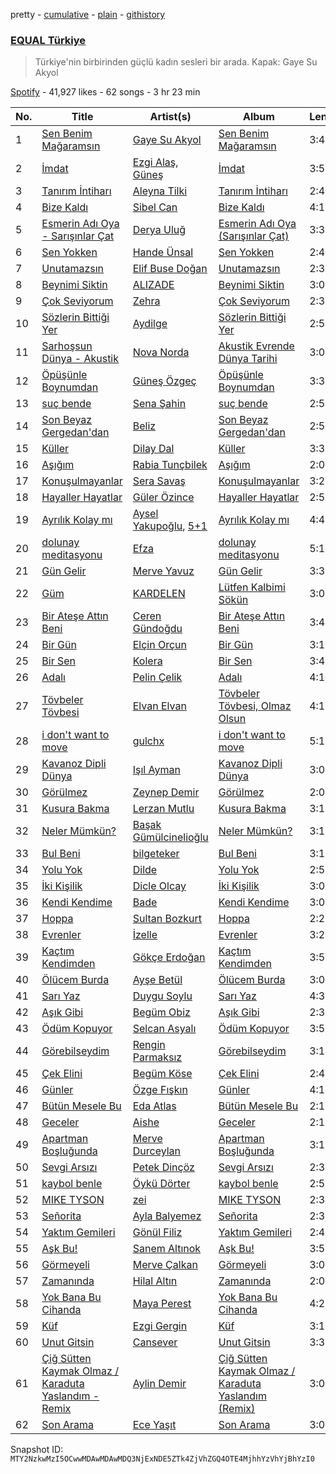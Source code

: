 pretty - [cumulative](/playlists/cumulative/37i9dQZF1DX3aD9A9aINSs.md) - [plain](/playlists/plain/37i9dQZF1DX3aD9A9aINSs) - [githistory](https://github.githistory.xyz/mackorone/spotify-playlist-archive/blob/main/playlists/plain/37i9dQZF1DX3aD9A9aINSs)

### [EQUAL Türkiye](https://open.spotify.com/playlist/37i9dQZF1DX3aD9A9aINSs)

> Türkiye'nin birbirinden güçlü kadın sesleri bir arada\. Kapak: Gaye Su Akyol

[Spotify](https://open.spotify.com/user/spotify) - 41,927 likes - 62 songs - 3 hr 23 min

| No. | Title | Artist(s) | Album | Length |
|---|---|---|---|---|
| 1 | [Sen Benim Mağaramsın](https://open.spotify.com/track/6w8wCVir8mfPfNGzB6Ap3j) | [Gaye Su Akyol](https://open.spotify.com/artist/0VsS7WKuNEsKGNIWuiwSyZ) | [Sen Benim Mağaramsın](https://open.spotify.com/album/6yWmxGqxfeUDMDM3mPOHVc) | 3:46 |
| 2 | [İmdat](https://open.spotify.com/track/4EqdtryLzCbXYK0Pr1e5p7) | [Ezgi Alaş](https://open.spotify.com/artist/3MPYl70VF5QlFVTOTRC9PZ), [Güneş](https://open.spotify.com/artist/0L3wrFI3QcbXAvFL7IaPQX) | [İmdat](https://open.spotify.com/album/2J5UY6OAgNrcA4ESKWQarx) | 3:54 |
| 3 | [Tanırım İntiharı](https://open.spotify.com/track/7s6yYB04JE83gdTybGJe4x) | [Aleyna Tilki](https://open.spotify.com/artist/4ckLjJztj53Ifid7WHweBn) | [Tanırım İntiharı](https://open.spotify.com/album/0miT4OrEIjnNlLDDHFPetS) | 2:47 |
| 4 | [Bize Kaldı](https://open.spotify.com/track/4SpbyEU2eWqR8bVpBaWNLR) | [Sibel Can](https://open.spotify.com/artist/2IiSMrjpXiteqhISWXkdUG) | [Bize Kaldı](https://open.spotify.com/album/7rIs9VYWm9AqK4aqTk7B51) | 4:14 |
| 5 | [Esmerin Adı Oya \- Sarışınlar Çat](https://open.spotify.com/track/5TPK3RmACz6NQF2fVB0pQb) | [Derya Uluğ](https://open.spotify.com/artist/7A6T0nTpXnPXDUGM1yEjEj) | [Esmerin Adı Oya \(Sarışınlar Çat\)](https://open.spotify.com/album/4rqcBFhRcBT5DqEKqSyHPY) | 3:30 |
| 6 | [Sen Yokken](https://open.spotify.com/track/4NMJzl0n1gdDmCFWtqiRHM) | [Hande Ünsal](https://open.spotify.com/artist/6YapGsI8u59kfewJjjJ2LJ) | [Sen Yokken](https://open.spotify.com/album/7MkcVM5HHkeJV1rT7yrgHW) | 2:42 |
| 7 | [Unutamazsın](https://open.spotify.com/track/0NQpsWRQP4W9LDLNo6RZ7m) | [Elif Buse Doğan](https://open.spotify.com/artist/56hgP8k96P8s7hQyMvXCHS) | [Unutamazsın](https://open.spotify.com/album/51PhvJu6YEVRdsVACNsgoY) | 2:30 |
| 8 | [Beynimi Siktin](https://open.spotify.com/track/4YjDw6azfkK9uyn4As5nDB) | [ALIZADE](https://open.spotify.com/artist/1EPZusBDP8yewhsaKtwktz) | [Beynimi Siktin](https://open.spotify.com/album/3feDEGL0SDtEqyNnHCesGw) | 3:04 |
| 9 | [Çok Seviyorum](https://open.spotify.com/track/1u6o64TzSoXNlBjeWyn3OE) | [Zehra](https://open.spotify.com/artist/2kdaYJfJVIGBaNcMmrg13p) | [Çok Seviyorum](https://open.spotify.com/album/4jkY2dgtksnHBNPrp29jww) | 2:33 |
| 10 | [Sözlerin Bittiği Yer](https://open.spotify.com/track/7sVy0m1T77LTQiH1MNx6Ab) | [Aydilge](https://open.spotify.com/artist/0cjA9XY1jx3RlniZbMkCWy) | [Sözlerin Bittiği Yer](https://open.spotify.com/album/4wtZmJ9z8asWYxoQppWawy) | 2:57 |
| 11 | [Sarhoşsun Dünya \- Akustik](https://open.spotify.com/track/6KfYpYXPKECIhjvIP9fukW) | [Nova Norda](https://open.spotify.com/artist/0A5AyLcMXZRmLE7i2maS0R) | [Akustik Evrende Dünya Tarihi](https://open.spotify.com/album/1JLUlc311J9UMkoqB2H2xS) | 3:05 |
| 12 | [Öpüşünle Boynumdan](https://open.spotify.com/track/1WwbiqFfGaIlqa63q2lCMT) | [Güneş Özgeç](https://open.spotify.com/artist/6mkCYg6ZwD3mv7XnLy19CB) | [Öpüşünle Boynumdan](https://open.spotify.com/album/6BmDTTrYFW7askosgQZhal) | 3:38 |
| 13 | [suç bende](https://open.spotify.com/track/1Cx75Ar7sN7zPogkCUR4Xd) | [Sena Şahin](https://open.spotify.com/artist/40VwjQ6yxDV90bjbDU124W) | [suç bende](https://open.spotify.com/album/1BawyviutGxsxUxczk49On) | 2:54 |
| 14 | [Son Beyaz Gergedan'dan](https://open.spotify.com/track/5otwt5y828CMRl2vr2aWRR) | [Beliz](https://open.spotify.com/artist/12QL4EXEXsPTOVjXBc8BD4) | [Son Beyaz Gergedan'dan](https://open.spotify.com/album/0pp18NYoYqZxNTWAbNvFft) | 2:57 |
| 15 | [Küller](https://open.spotify.com/track/5NIlDcCT0M8Kto5BWPCAqV) | [Dilay Dal](https://open.spotify.com/artist/0dgKXNAgYiDNSdMBFQEbv1) | [Küller](https://open.spotify.com/album/1mhWvwi99t95sYzgApE6Hv) | 3:34 |
| 16 | [Aşığım](https://open.spotify.com/track/2rVDAkhkNJeO6ylj4ohFjj) | [Rabia Tunçbilek](https://open.spotify.com/artist/6LFDD8c2UxP6NDMfrmlSMk) | [Aşığım](https://open.spotify.com/album/04usfyimGEOUwSlfayyrtk) | 2:02 |
| 17 | [Konuşulmayanlar](https://open.spotify.com/track/2tZ9wMlDXKBcfBqoBBmk1D) | [Sera Savaş](https://open.spotify.com/artist/0ZJEJs5ckjTCpL7BpyAHAF) | [Konuşulmayanlar](https://open.spotify.com/album/4uJad6JTNpY9YroACsFvNL) | 3:25 |
| 18 | [Hayaller Hayatlar](https://open.spotify.com/track/0anvD6eRPtfSgVOIadlI6B) | [Güler Özince](https://open.spotify.com/artist/4KonFbiSZXcrs9ZLe2A1mX) | [Hayaller Hayatlar](https://open.spotify.com/album/2iDjEDYHYRR9Ae76t68Czp) | 2:59 |
| 19 | [Ayrılık Kolay mı](https://open.spotify.com/track/5mHnMvkEIhx5SAUXhC74C8) | [Aysel Yakupoğlu](https://open.spotify.com/artist/2ZXIEujgkSOHFk47ra8Z1m), [5+1](https://open.spotify.com/artist/79u45H3Jr4rRRARgfCgsra) | [Ayrılık Kolay mı](https://open.spotify.com/album/3qJZ7UieMHmqj4B8nfSrV3) | 4:46 |
| 20 | [dolunay meditasyonu](https://open.spotify.com/track/3kX8em4J8LB096jDhJJxtO) | [Efza](https://open.spotify.com/artist/4gPXQMEdpsYmYZWtbk4ATJ) | [dolunay meditasyonu](https://open.spotify.com/album/4lrpDOKhGpL9PkVqBqYvQf) | 5:17 |
| 21 | [Gün Gelir](https://open.spotify.com/track/4MJuierRzALShybalYgnqm) | [Merve Yavuz](https://open.spotify.com/artist/1XDB3Z3o3zlgYN9dqEP5Rw) | [Gün Gelir](https://open.spotify.com/album/17hfdqwa0Lqxq8TrGakuch) | 3:37 |
| 22 | [Güm](https://open.spotify.com/track/7a51GZnqBaAOsMgGpbrO7d) | [KARDELEN](https://open.spotify.com/artist/4mNGMbwJpaXOAAqbAOEQms) | [Lütfen Kalbimi Sökün](https://open.spotify.com/album/4AA81z6a79qKsUPhGb2my7) | 3:02 |
| 23 | [Bir Ateşe Attın Beni](https://open.spotify.com/track/2PMapmxvMFp433esl0m6JD) | [Ceren Gündoğdu](https://open.spotify.com/artist/2t6i0lQOkrmuIInzYZFM90) | [Bir Ateşe Attın Beni](https://open.spotify.com/album/6XtwBOvkjs4GRsWnfq3yrE) | 3:45 |
| 24 | [Bir Gün](https://open.spotify.com/track/3ElINKvQUDuu9wmKkKX0PG) | [Elçin Orçun](https://open.spotify.com/artist/1e6JMnBTnlsmLfUIshPefJ) | [Bir Gün](https://open.spotify.com/album/1SVKOeVwtit5mMEjMABdjc) | 3:10 |
| 25 | [Bir Sen](https://open.spotify.com/track/1tXIxjedVUxZ05256Z63s1) | [Kolera](https://open.spotify.com/artist/2WrrDGOjPL1QFuLB45DZ7Q) | [Bir Sen](https://open.spotify.com/album/7bgZLhzFddYpz0RZjBLoIE) | 3:44 |
| 26 | [Adalı](https://open.spotify.com/track/0fqW7BBDU66tYemkDI8OVj) | [Pelin Çelik](https://open.spotify.com/artist/7kXc20Mf8rXcmW4eiV3OrO) | [Adalı](https://open.spotify.com/album/3qLx7Urz8oJXxdTEhaMhEz) | 4:11 |
| 27 | [Tövbeler Tövbesi](https://open.spotify.com/track/4uGPXLAwryUw5fH0u0AXAn) | [Elvan Elvan](https://open.spotify.com/artist/0t2P5mPqFnG1RxqK6s93zW) | [Tövbeler Tövbesi, Olmaz Olsun](https://open.spotify.com/album/0o4a3HvjquzMSowRR6wge5) | 4:12 |
| 28 | [i don't want to move](https://open.spotify.com/track/1wMHErCcAIAeU4PpIUd3l9) | [gulchx](https://open.spotify.com/artist/28azYZonw0glkoenF39SFK) | [i don't want to move](https://open.spotify.com/album/0qmIoMo45H2Zd2ioDGm593) | 5:10 |
| 29 | [Kavanoz Dipli Dünya](https://open.spotify.com/track/0bDSga9A3VmVS5i1Tz014U) | [Işıl Ayman](https://open.spotify.com/artist/5q6bMEU5EbDAOrTFUvOsC0) | [Kavanoz Dipli Dünya](https://open.spotify.com/album/2Y9FxEnCk3CZDiOu89lLHl) | 3:03 |
| 30 | [Görülmez](https://open.spotify.com/track/7khAjpvVflmoMX92LWaxUW) | [Zeynep Demir](https://open.spotify.com/artist/7D5fQOVySdv2FADQhxNly9) | [Görülmez](https://open.spotify.com/album/3sZYC5Qu1gjnA4TNt1dvjv) | 2:03 |
| 31 | [Kusura Bakma](https://open.spotify.com/track/4E3LchPdBVGTYHbhHLoBs5) | [Lerzan Mutlu](https://open.spotify.com/artist/2df65u5r3jxFWnlDF3L4aF) | [Kusura Bakma](https://open.spotify.com/album/0TOPcvrCVZKVSp25X7PzhS) | 3:19 |
| 32 | [Neler Mümkün?](https://open.spotify.com/track/5J1GJHxgnugB6bKzZizHGR) | [Başak Gümülcinelioğlu](https://open.spotify.com/artist/2t63DLmOGdPDk8AiF8qPPN) | [Neler Mümkün?](https://open.spotify.com/album/0L1GuEuzBKhwjgqTsdnIk3) | 3:10 |
| 33 | [Bul Beni](https://open.spotify.com/track/5lJTE1NKtBa9M4OYuZpYm8) | [bilgeteker](https://open.spotify.com/artist/4rD6EbWSKCTd59j1B7U7MI) | [Bul Beni](https://open.spotify.com/album/3plO7HV6GgbL9TJorSVaER) | 3:10 |
| 34 | [Yolu Yok](https://open.spotify.com/track/7JASZe5W1Xuu8hoMuAQeo3) | [Dilde](https://open.spotify.com/artist/0GDoXnSw4iGdysDQWCiuP3) | [Yolu Yok](https://open.spotify.com/album/48OGtuda8HgcPVCqqm5enB) | 2:52 |
| 35 | [İki Kişilik](https://open.spotify.com/track/0D4jeMcXabQ9yfozEAqBV3) | [Dicle Olcay](https://open.spotify.com/artist/0cJTMh5Hf6Z2iK6kBHYsC4) | [İki Kişilik](https://open.spotify.com/album/2ZZ2sKdv7z5V9twV3ndile) | 3:02 |
| 36 | [Kendi Kendime](https://open.spotify.com/track/5DZSrudPLnD59gjqchnhAt) | [Bade](https://open.spotify.com/artist/0PtAztBAwJWdQD5BABZKtz) | [Kendi Kendime](https://open.spotify.com/album/2nDgEPMZjHy2eZzvYdlFY4) | 3:04 |
| 37 | [Hoppa](https://open.spotify.com/track/6uOyfCRDHzikfQHmMt1vXr) | [Sultan Bozkurt](https://open.spotify.com/artist/5mW02gQvUeLMSRfc45fTRB) | [Hoppa](https://open.spotify.com/album/4QdOwdgjyMKXAFBuOBmixC) | 2:28 |
| 38 | [Evrenler](https://open.spotify.com/track/0LwSkdfLi6PBwtENshCKPE) | [İzelle](https://open.spotify.com/artist/6WrduelskQhS1vhzcHSnNY) | [Evrenler](https://open.spotify.com/album/1gn1N6ykCPszkc7DFf0rlc) | 3:28 |
| 39 | [Kaçtım Kendimden](https://open.spotify.com/track/1Y0JIGO8law4uVoyeElRt3) | [Gökçe Erdoğan](https://open.spotify.com/artist/2gigknSwm6nchGBu7guSbj) | [Kaçtım Kendimden](https://open.spotify.com/album/1zsM3WerlplZ0cGpFxpStv) | 3:57 |
| 40 | [Ölücem Burda](https://open.spotify.com/track/58crpkEbVZiO4uwCETmM7M) | [Ayşe Betül](https://open.spotify.com/artist/1wIRBDyxpwh24UQL8qrnW7) | [Ölücem Burda](https://open.spotify.com/album/1xy6X9C9cgVq7z2bP9Nx1V) | 3:01 |
| 41 | [Sarı Yaz](https://open.spotify.com/track/2ZDbd6LywdEF7jz9FSIbGm) | [Duygu Soylu](https://open.spotify.com/artist/4rGbEwbyxCn54KVvV589AY) | [Sarı Yaz](https://open.spotify.com/album/6nOckiHWDtyo6AfoBLCvVe) | 4:36 |
| 42 | [Aşık Gibi](https://open.spotify.com/track/2SMr1xie5qnTHTcTYiCfoQ) | [Begüm Obiz](https://open.spotify.com/artist/701O6J6F1FSADHQkFXJN5t) | [Aşık Gibi](https://open.spotify.com/album/0GwwojZQXdvuCcVZQ62G43) | 2:30 |
| 43 | [Ödüm Kopuyor](https://open.spotify.com/track/55Wr7UZXioue8IhHGM6v0e) | [Selcan Asyalı](https://open.spotify.com/artist/5iPYL1o4DRaHt1TxncOA1W) | [Ödüm Kopuyor](https://open.spotify.com/album/1xgKretg7ZFN7GQAyqHneA) | 3:54 |
| 44 | [Görebilseydim](https://open.spotify.com/track/0DT85W0vusZAIvU4e8RJjZ) | [Rengin Parmaksız](https://open.spotify.com/artist/6lTTdOALmg7BCwRr8iXmr9) | [Görebilseydim](https://open.spotify.com/album/4ooT2kEiGoeK3dsyBqxk6o) | 3:19 |
| 45 | [Çek Elini](https://open.spotify.com/track/25IhcJACqYSSlXSOK5KdX9) | [Begüm Köse](https://open.spotify.com/artist/1t0sswpiSj5CU2qD86y0RF) | [Çek Elini](https://open.spotify.com/album/0kWYkyUY4UHOQZtAOjcF47) | 2:42 |
| 46 | [Günler](https://open.spotify.com/track/4J2A21uneMcER5LVzFk8XB) | [Özge Fışkın](https://open.spotify.com/artist/0acW6PhzqNwRvVcnRozzfB) | [Günler](https://open.spotify.com/album/51owUWWdf1inrCyP1FZKls) | 4:17 |
| 47 | [Bütün Mesele Bu](https://open.spotify.com/track/2l91k0lBpU1lvfzG7Dj2Cx) | [Eda Atlas](https://open.spotify.com/artist/7evFI1HE86akQXdNhdWJVd) | [Bütün Mesele Bu](https://open.spotify.com/album/6GcyHik9Y7zseilIG7hP4U) | 2:16 |
| 48 | [Geceler](https://open.spotify.com/track/18IJFVtJ7vuqhfHltDaEus) | [Aishe](https://open.spotify.com/artist/0O4H5buGzNVQ9wp334e1wg) | [Geceler](https://open.spotify.com/album/30f2Ojg4PSKwythUfsdbhh) | 2:19 |
| 49 | [Apartman Boşluğunda](https://open.spotify.com/track/1PaJLCiL07ZwV4N2W2CWFU) | [Merve Durceylan](https://open.spotify.com/artist/7IsfckTGN8CfN1mrfqxyWR) | [Apartman Boşluğunda](https://open.spotify.com/album/2Tt7BFX3grNqWu1morAZFc) | 3:15 |
| 50 | [Sevgi Arsızı](https://open.spotify.com/track/76rrRDkywRniRX4rpcYFRv) | [Petek Dinçöz](https://open.spotify.com/artist/3v23sHokmHxpTMLEzCWwYn) | [Sevgi Arsızı](https://open.spotify.com/album/1C8WCdf3KUpmAuYJyI61om) | 2:36 |
| 51 | [kaybol benle](https://open.spotify.com/track/1AXuc0gXJzh3NiCmYTOh5f) | [Öykü Dörter](https://open.spotify.com/artist/610R56u4V2V2kVtyLenbFA) | [kaybol benle](https://open.spotify.com/album/1DmgG71zMUs47A60h5FXgQ) | 2:50 |
| 52 | [MIKE TYSON](https://open.spotify.com/track/0L4BANpC5aokZvtkdDucbi) | [zei](https://open.spotify.com/artist/0EuuCfvKdq4FHDyXHoOspa) | [MIKE TYSON](https://open.spotify.com/album/1qPPBqSlqCyZQXk0bI0JDY) | 2:33 |
| 53 | [Señorita](https://open.spotify.com/track/5E9ae7Dav7LNKdkIHUhF2l) | [Ayla Balyemez](https://open.spotify.com/artist/5WHXQlxkJQuedZq67HAACK) | [Señorita](https://open.spotify.com/album/6swbx3yGDGQbuXz5ESGE0M) | 2:34 |
| 54 | [Yaktım Gemileri](https://open.spotify.com/track/3Qe6AQaUvMDHgS1ePxd7ur) | [Gönül Filiz](https://open.spotify.com/artist/2MAM9tE3rWmnhEJ7V08Knh) | [Yaktım Gemileri](https://open.spotify.com/album/4G0M1jvqS7PjhIydDsyqqM) | 2:49 |
| 55 | [Aşk Bu!](https://open.spotify.com/track/2Kjslh2hh8CB52HXisCf2s) | [Sanem Altınok](https://open.spotify.com/artist/6b9bJeafyLKVXvfFXqojCH) | [Aşk Bu!](https://open.spotify.com/album/5reg0Gc0lFJ2VV2JB3I5Ai) | 3:56 |
| 56 | [Görmeyeli](https://open.spotify.com/track/7k4P9jf2ryGFs8FlGAEHAY) | [Merve Çalkan](https://open.spotify.com/artist/40nToqTbZUUXhFhx4zkbD3) | [Görmeyeli](https://open.spotify.com/album/3lxklLXC4UArzwI3fUeLgk) | 3:02 |
| 57 | [Zamanında](https://open.spotify.com/track/72EFhn58PvmX7pRpmWXzYO) | [Hilal Altın](https://open.spotify.com/artist/5mx3mJMa3mF4PP0UxNh1Ax) | [Zamanında](https://open.spotify.com/album/1L1cKYqBEffYBWQUCTNhIP) | 2:01 |
| 58 | [Yok Bana Bu Cihanda](https://open.spotify.com/track/4DhyDAN1yx5WNYQEeWaCSd) | [Maya Perest](https://open.spotify.com/artist/35zOeNPm5Zx3AgzzG0BBfj) | [Yok Bana Bu Cihanda](https://open.spotify.com/album/26VGDBIPiwDyJxOC9N77Hn) | 4:28 |
| 59 | [Küf](https://open.spotify.com/track/4jTh6jiN97TzjiDCWxlcli) | [Ezgi Gergin](https://open.spotify.com/artist/2EMMNlNS4JYqsJpXZNFCcb) | [Küf](https://open.spotify.com/album/336KL6HKYMWioh1TTtuRkI) | 3:10 |
| 60 | [Unut Gitsin](https://open.spotify.com/track/6ksOGk7qXq19WCYt7yD5SR) | [Cansever](https://open.spotify.com/artist/4i6eVyyyPdSryQCzO7GK0K) | [Unut Gitsin](https://open.spotify.com/album/46fCLQ6SCTWU45DSom2nFY) | 3:34 |
| 61 | [Çiğ Sütten Kaymak Olmaz / Karaduta Yaslandım \- Remix](https://open.spotify.com/track/4ucgXp0FRel2J3BkdMXW6B) | [Aylin Demir](https://open.spotify.com/artist/6ZEvuMWAUu9h7TmSbQKcPZ) | [Çiğ Sütten Kaymak Olmaz / Karaduta Yaslandım \(Remix\)](https://open.spotify.com/album/5mGyvOQ6NLvU3yEdPJGIrV) | 3:01 |
| 62 | [Son Arama](https://open.spotify.com/track/6OGO6YKvaZc3dcAtRBWsmd) | [Ece Yaşıt](https://open.spotify.com/artist/3eDccmHdX8Ve1eI7VULC3X) | [Son Arama](https://open.spotify.com/album/6UBU6bfNy3Pg0whPX50pjv) | 3:08 |

Snapshot ID: `MTY2NzkwMzI5OCwwMDAwMDAwMDQ3NjExNDE5ZTk4ZjVhZGQ4OTE4MjhhYzVhYjBhYzI0`
